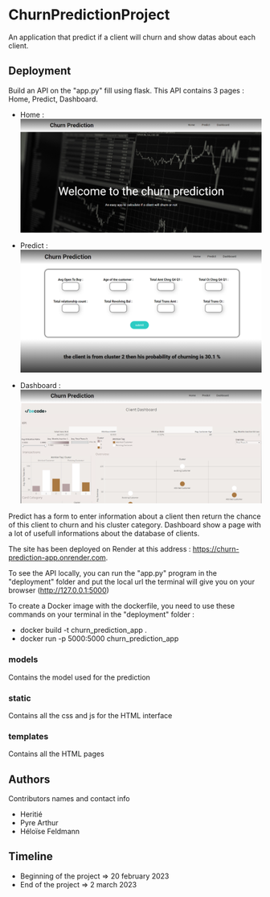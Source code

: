 # ChurnPredictionProject

An application that predict if a client will churn and show datas about each client.

## Deployment

Build an API on the "app.py" fill using flask. This API contains 3 pages : Home, Predict, Dashboard. 
* Home :
![Alt text](assets/Home.png)  

* Predict :
![Alt text](assets/Predict.png)  

* Dashboard : 
![Alt text](assets/Dashboard.png)  

Predict has a form to enter information about a client then return the chance of this client to churn and his cluster category.
Dashboard show a page with a lot of usefull informations about the database of clients.

The site has been deployed on Render at this address : https://churn-prediction-app.onrender.com.

To see the API locally, you can run the "app.py" program in the "deployment" folder and put the local url the terminal will give you on your browser (http://127.0.0.1:5000)

To create a Docker image with the dockerfile, you need to use these commands on your terminal in the "deployment" folder : 
* docker build -t churn_prediction_app .
* docker run -p 5000:5000 churn_prediction_app

### models

Contains the model used for the prediction

### static

Contains all the css and js for the HTML interface

### templates

Contains all the HTML pages


##



## 



## Authors

Contributors names and contact info

* Heritié
* Pyre Arthur
* Héloïse Feldmann

## Timeline

* Beginning of the project => 20 february 2023
* End of the project => 2 march 2023
